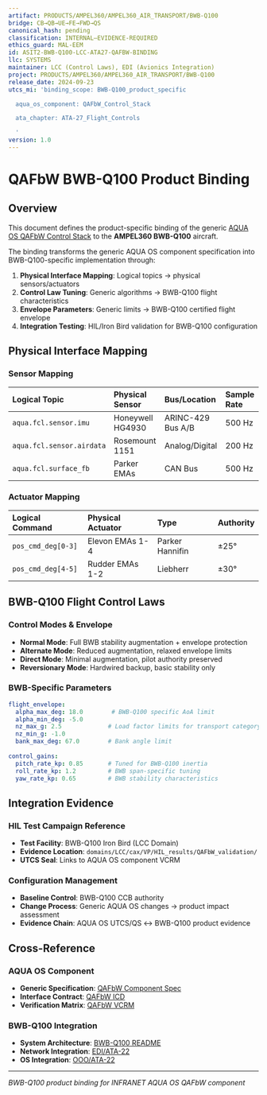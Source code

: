 ```yaml
---
artifact: PRODUCTS/AMPEL360/AMPEL360_AIR_TRANSPORT/BWB-Q100
bridge: CB→QB→UE→FE→FWD→QS
canonical_hash: pending
classification: INTERNAL–EVIDENCE-REQUIRED
ethics_guard: MAL-EEM
id: ASIT2-BWB-Q100-LCC-ATA27-QAFBW-BINDING
llc: SYSTEMS
maintainer: LCC (Control Laws), EDI (Avionics Integration)
project: PRODUCTS/AMPEL360/AMPEL360_AIR_TRANSPORT/BWB-Q100
release_date: 2024-09-23
utcs_mi: 'binding_scope: BWB-Q100_product_specific

  aqua_os_component: QAFbW_Control_Stack

  ata_chapter: ATA-27_Flight_Controls

  '
version: 1.0
---
```


# QAFbW BWB-Q100 Product Binding

## Overview

This document defines the product-specific binding of the generic [AQUA OS QAFbW Control Stack](../../../../../../INFRANET/AQUA_OS_AIRCRAFT/components/QAFbW/) to the **AMPEL360 BWB-Q100** aircraft.

The binding transforms the generic AQUA OS component specification into BWB-Q100-specific implementation through:
1. **Physical Interface Mapping**: Logical topics → physical sensors/actuators
2. **Control Law Tuning**: Generic algorithms → BWB-Q100 flight characteristics  
3. **Envelope Parameters**: Generic limits → BWB-Q100 certified flight envelope
4. **Integration Testing**: HIL/Iron Bird validation for BWB-Q100 configuration

## Physical Interface Mapping

### Sensor Mapping
| Logical Topic | Physical Sensor | Bus/Location | Sample Rate |
|:---|:---|:---|:---|
| `aqua.fcl.sensor.imu` | Honeywell HG4930 | ARINC-429 Bus A/B | 500 Hz |
| `aqua.fcl.sensor.airdata` | Rosemount 1151 | Analog/Digital | 200 Hz |
| `aqua.fcl.surface_fb` | Parker EMAs | CAN Bus | 500 Hz |

### Actuator Mapping  
| Logical Command | Physical Actuator | Type | Authority |
|:---|:---|:---|:---|
| `pos_cmd_deg[0-3]` | Elevon EMAs 1-4 | Parker Hannifin | ±25° |
| `pos_cmd_deg[4-5]` | Rudder EMAs 1-2 | Liebherr | ±30° |

## BWB-Q100 Flight Control Laws

### Control Modes & Envelope
- **Normal Mode**: Full BWB stability augmentation + envelope protection
- **Alternate Mode**: Reduced augmentation, relaxed envelope limits  
- **Direct Mode**: Minimal augmentation, pilot authority preserved
- **Reversionary Mode**: Hardwired backup, basic stability only

### BWB-Specific Parameters
```yaml
flight_envelope:
  alpha_max_deg: 18.0        # BWB-Q100 specific AoA limit
  alpha_min_deg: -5.0
  nz_max_g: 2.5             # Load factor limits for transport category
  nz_min_g: -1.0
  bank_max_deg: 67.0        # Bank angle limit
  
control_gains:
  pitch_rate_kp: 0.85       # Tuned for BWB-Q100 inertia
  roll_rate_kp: 1.2         # BWB span-specific tuning
  yaw_rate_kp: 0.65         # BWB stability characteristics
```

## Integration Evidence

### HIL Test Campaign Reference
- **Test Facility**: BWB-Q100 Iron Bird (LCC Domain)
- **Evidence Location**: `domains/LCC/cax/VP/HIL_results/QAFbW_validation/`
- **UTCS Seal**: Links to AQUA OS component VCRM

### Configuration Management
- **Baseline Control**: BWB-Q100 CCB authority
- **Change Process**: Generic AQUA OS changes → product impact assessment
- **Evidence Chain**: AQUA OS UTCS/QS ↔ BWB-Q100 product evidence

## Cross-Reference

### AQUA OS Component
- **Generic Specification**: [QAFbW Component Spec](../../../../../../INFRANET/AQUA_OS_AIRCRAFT/components/QAFbW/QAFbW_Component_Spec.md)
- **Interface Contract**: [QAFbW ICD](../../../../../../INFRANET/AQUA_OS_AIRCRAFT/components/QAFbW/QAFbW_ICD.yaml)
- **Verification Matrix**: [QAFbW VCRM](../../../../../../INFRANET/AQUA_OS_AIRCRAFT/components/QAFbW/QAFbW_VCRM.csv)

### BWB-Q100 Integration
- **System Architecture**: [BWB-Q100 README](../../../../README.md)
- **Network Integration**: [EDI/ATA-22](../../EDI/ata/ATA-22/)
- **OS Integration**: [OOO/ATA-22](../../OOO/ata/ATA-22/)

---

*BWB-Q100 product binding for INFRANET AQUA OS QAFbW component*